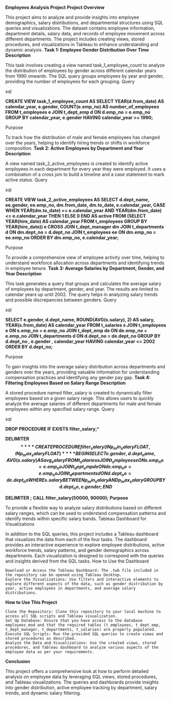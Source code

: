 **Employees Analysis Project**
**Project Overview**

This project aims to analyze and provide insights into employee demographics, salary distributions, and departmental structures using SQL queries and visualizations. The dataset contains employee information, department details, salary data, and records of employee movement across different departments. The project includes creating views, stored procedures, and visualizations in Tableau to enhance understanding and dynamic analysis.
**Task 1: Employee Gender Distribution Over Time
Description**

This task involves creating a view named task_1_employee_count to analyze the distribution of employees by gender across different calendar years from 1990 onwards. The SQL query groups employees by year and gender, providing the number of employees for each grouping.
Query

sql

**CREATE VIEW task_1_employee_count AS
SELECT
    YEAR(d.from_date) AS calendar_year,
    e.gender,
    COUNT(e.emp_no) AS number_of_employees
FROM 
    t_employees e 
    JOIN t_dept_emp d ON d.emp_no = e.emp_no
GROUP BY calendar_year, e.gender
HAVING calendar_year >= 1990;**

Purpose

To track how the distribution of male and female employees has changed over the years, helping to identify hiring trends or shifts in workforce composition.
**Task 2: Active Employees by Department and Year
Description**

A view named task_2_active_employees is created to identify active employees in each department for every year they were employed. It uses a combination of a cross join to build a timeline and a case statement to mark active status.
Query

sql

**CREATE VIEW task_2_active_employees AS
SELECT
    d.dept_name,
    ee.gender,
    ee.emp_no,
    dm.from_date,
    dm.to_date,
    e.calendar_year,
    CASE
        WHEN YEAR(dm.to_date) >= e.calendar_year AND YEAR(dm.from_date) <= e.calendar_year THEN 1
        ELSE 0
    END AS active
FROM
    (SELECT 
        YEAR(hire_date) AS calendar_year
     FROM 
        t_employees
     GROUP BY 
        YEAR(hire_date)) e
CROSS JOIN 
    t_dept_manager dm
JOIN 
    t_departments d ON dm.dept_no = d.dept_no
JOIN
    t_employees ee ON dm.emp_no = ee.emp_no
ORDER BY 
    dm.emp_no, e.calendar_year;**

Purpose

To provide a comprehensive view of employee activity over time, helping to understand workforce allocation across departments and identifying trends in employee tenure.
**Task 3: Average Salaries by Department, Gender, and Year
Description**

This task generates a query that groups and calculates the average salary of employees by department, gender, and year. The results are limited to calendar years up until 2002. The query helps in analyzing salary trends and possible discrepancies between genders.
Query

sql

**SELECT 
    e.gender,
    d.dept_name,
    ROUND(AVG(s.salary), 2) AS salary,
    YEAR(s.from_date) AS calendar_year
FROM
    t_salaries s
    JOIN t_employees e ON s.emp_no = e.emp_no
    JOIN t_dept_emp de ON de.emp_no = e.emp_no
    JOIN t_departments d ON d.dept_no = de.dept_no
GROUP BY d.dept_no , e.gender , calendar_year
HAVING calendar_year <= 2002
ORDER BY d.dept_no;**

Purpose

To gain insights into the average salary distribution across departments and genders over the years, providing valuable information for understanding compensation practices and identifying any gender pay gap.
**Task 4: Filtering Employees Based on Salary Range
Description**

A stored procedure named filter_salary is created to dynamically filter employees based on a given salary range. This allows users to quickly analyze the average salaries of different departments for male and female employees within any specified salary range.
Query

sql

**DROP PROCEDURE IF EXISTS filter_salary;***

**DELIMITER $$**
**CREATE PROCEDURE filter_salary (IN p_min_salary FLOAT, IN p_max_salary FLOAT)**
**BEGIN
    SELECT 
        e.gender, d.dept_name, AVG(s.salary) AS avg_salary
    FROM
        t_salaries s
        JOIN t_employees e ON s.emp_no = e.emp_no
        JOIN t_dept_emp de ON de.emp_no = e.emp_no
        JOIN t_departments d ON d.dept_no = de.dept_no
    WHERE s.salary BETWEEN p_min_salary AND p_max_salary
    GROUP BY d.dept_no, e.gender;
END$$**

**DELIMITER ;**
**CALL filter_salary(50000, 90000);**
**Purpose**

To provide a flexible way to analyze salary distributions based on different salary ranges, which can be used to understand compensation patterns and identify trends within specific salary bands.
Tableau Dashboard for Visualizations

In addition to the SQL queries, this project includes a Tableau dashboard that visualizes the data from each of the four tasks. The dashboard provides an interactive experience to explore employee distributions, active workforce trends, salary patterns, and gender demographics across departments. Each visualization is designed to correspond with the queries and insights derived from the SQL tasks.
How to Use the Dashboard

    Download or Access the Tableau Dashboard: The .twb file included in the repository can be opened using Tableau Desktop.
    Explore the Visualizations: Use filters and interactive elements to explore different aspects of the data, such as gender distribution by year, active employees in departments, and average salary distributions.

**How to Use This Project**

    Clone the Repository: Clone this repository to your local machine to access all SQL scripts and Tableau visualization.
    Set Up Database: Ensure that you have access to the database employees_mod and that the required tables (t_employees, t_dept_emp, t_dept_manager, t_departments, t_salaries) are properly populated.
    Execute SQL Scripts: Run the provided SQL queries to create views and stored procedures as described.
    Analyze the Data and Visualizations: Use the created views, stored procedures, and Tableau dashboard to analyze various aspects of the employee data as per your requirements.

**Conclusion**

This project offers a comprehensive look at how to perform detailed analysis on employee data by leveraging SQL views, stored procedures, and Tableau visualizations. The queries and dashboards provide insights into gender distribution, active employee tracking by department, salary trends, and dynamic salary filtering.
